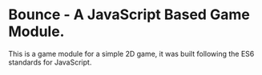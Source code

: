 # Bounce - A JavaScript Based Game Module. 

This is a game module for a simple 2D game, it was built following the ES6 standards for JavaScript. 
